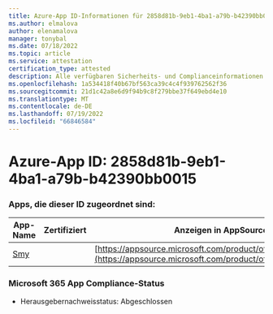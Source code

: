 ```yaml
---
title: Azure-App ID-Informationen für 2858d81b-9eb1-4ba1-a79b-b42390bb0015
ms.author: elmalova
author: elenamalova
manager: tonybal
ms.date: 07/18/2022
ms.topic: article
ms.service: attestation
certification_type: attested
description: Alle verfügbaren Sicherheits- und Complianceinformationen für 2858d81b-9eb1-4ba1-a79b-b42390bb0015.
ms.openlocfilehash: 1a534418f40b67bf563ca39c4c4f939762562f36
ms.sourcegitcommit: 21d1c42a8e6d9f94b9c8f279bbe37f649ebd4e10
ms.translationtype: MT
ms.contentlocale: de-DE
ms.lasthandoff: 07/19/2022
ms.locfileid: "66846584"
---
```

# <a name="azure-app-id-2858d81b-9eb1-4ba1-a79b-b42390bb0015"></a>Azure-App ID: 2858d81b-9eb1-4ba1-a79b-b42390bb0015


### <a name="apps-associated-with-this-id"></a>Apps, die dieser ID zugeordnet sind:
| **App-Name** | **Zertifiziert** | **Anzeigen in AppSource** |
|--------------|---------------|-----------------------|
| [Smy](../forward/WA200004190.md) |  | [https://appsource.microsoft.com/product/office/WA200004190](https://appsource.microsoft.com/product/office/WA200004190) |

### <a name="microsoft-365-app-compliance-status"></a>Microsoft 365 App Compliance-Status
- Herausgebernachweisstatus: Abgeschlossen
